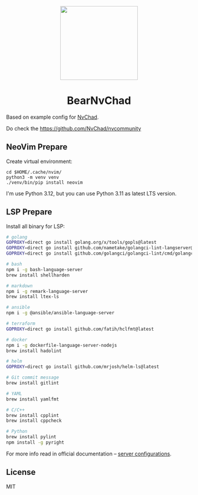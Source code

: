 <div align="center">
    <img src="https://nvchad.com/logo.svg" width=210", height="200">
</div>

<h1 align="center">BearNvChad</h1>

Based on example config for [NvChad](https://nvchad.com).

Do check the https://github.com/NvChad/nvcommunity

## NeoVim Prepare

Create virtual environment:

```shell
cd $HOME/.cache/nvim/
python3 -m venv venv
./venv/bin/pip install neovim
```

I'm use Python 3.12, but you can use Python 3.11 as latest LTS version.

## LSP Prepare

Install all binary for LSP:

```bash
# golang
GOPROXY=direct go install golang.org/x/tools/gopls@latest
GOPROXY=direct go install github.com/nametake/golangci-lint-langserver@latest
GOPROXY=direct go install github.com/golangci/golangci-lint/cmd/golangci-lint@latest

# bash
npm i -g bash-language-server
brew install shellharden

# markdown
npm i -g remark-language-server
brew install ltex-ls

# ansible
npm i -g @ansible/ansible-language-server

# terraform
GOPROXY=direct go install github.com/fatih/hclfmt@latest

# docker
npm i -g dockerfile-language-server-nodejs
brew install hadolint

# helm
GOPROXY=direct go install github.com/mrjosh/helm-ls@latest

# Git commit message
brew install gitlint

# YAML
brew install yamlfmt

# C/C++
brew install cpplint
brew install cppcheck

# Python
brew install pylint
npm install -g pyright
```

For more info read in official documentation – [server configurations](https://github.com/neovim/nvim-lspconfig/blob/master/doc/server_configurations.md).


## License

MIT

